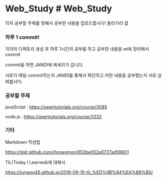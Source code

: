 # Web_Study	# Web_Study
각자 공부할 주제를 정해서 공부한 내용을 업로드합시다!	올라가라 얍

### 하루 1 commit!	
각자의 디렉토리 생성 후 하루 1시간의 공부를 하고 공부한 내용을 `md`에 정리해서 commit	

commit을 하면 JANDI에 메세지가 갑니다.	

서로가 매일 commit하는지 JANDI를 통해서 확인하고 어떤 내용을 공부했는지 서로 살펴봅시다.	

### 공부할 주제	
javaScript : https://opentutorials.org/course/3085	

node.js : https://opentutorials.org/course/3332	

### 기타	
Markdown 작성법	

https://gist.github.com/ihoneymon/652be052a0727ad59601	

TIL(Today I Learned)에 대해서	

https://junwoo45.github.io/2019-09-10-til_%ED%9B%84%EA%B8%B0/